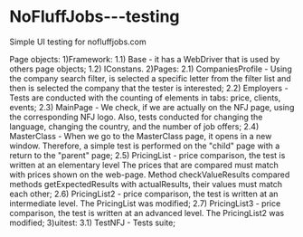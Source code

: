 # NoFluffJobs---testing

Simple UI testing for nofluffjobs.com

Page objects:
1)Framework:
  1.1)	Base - 
        it has a WebDriver that is used by others page objects;
  1.2)	IConstans.
2)Pages:
  2.1)	CompaniesProfile - 
        Using the company search filter, is selected a specific letter from the filter list and then is selected the company that the tester is interested;
  2.2)	Employers - 
        Tests are conducted with the counting of elements in tabs: price, clients, events;
  2.3)	MainPage - 
        We check, if we are actually on the NFJ page, using the corresponding NFJ logo. Also, tests conducted for changing the language, changing the country, and the number of           job offers;
  2.4)	MasterClass - 
        When we go to the MasterClass page, it opens in a new window. Therefore, a simple test is performed on the "child" page with a return to the "parent" page;
  2.5)	PricingList - price comparison, the test is written at an elementary level
        The prices that are compared must match with prices shown on the web-page. Method checkValueResults compared  methods getExpectedResults with actualResults, their values           must match each other;
  2.6)	PricingList2 - price comparison, the test is written at an intermediate level. 
        The PricingList was modified;
  2.7)	PricingList3 - price comparison, the test is written at an advanced level. 
        The PricingList2 was modified;
3)uitest:
  3.1)	TestNFJ - 
        Tests suite;

